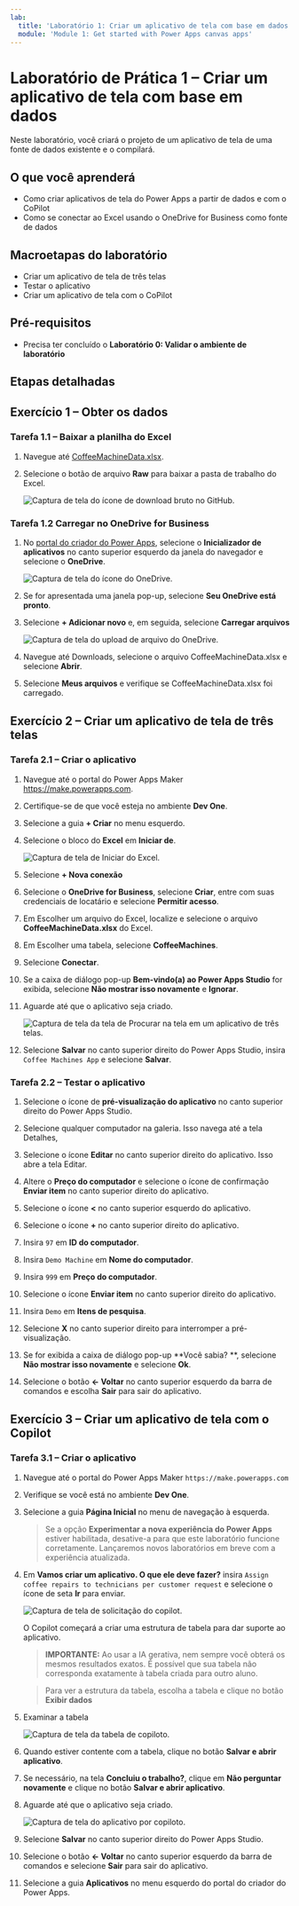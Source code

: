 ```yaml
---
lab:
  title: 'Laboratório 1: Criar um aplicativo de tela com base em dados'
  module: 'Module 1: Get started with Power Apps canvas apps'
---
```


# Laboratório de Prática 1 – Criar um aplicativo de tela com base em dados

Neste laboratório, você criará o projeto de um aplicativo de tela de uma fonte de dados existente e o compilará.

## O que você aprenderá

- Como criar aplicativos de tela do Power Apps a partir de dados e com o CoPilot
- Como se conectar ao Excel usando o OneDrive for Business como fonte de dados

## Macroetapas do laboratório

- Criar um aplicativo de tela de três telas
- Testar o aplicativo
- Criar um aplicativo de tela com o CoPilot
  
## Pré-requisitos

- Precisa ter concluído o **Laboratório 0: Validar o ambiente de laboratório**

## Etapas detalhadas

## Exercício 1 – Obter os dados

### Tarefa 1.1 – Baixar a planilha do Excel

1. Navegue até [CoffeeMachineData.xlsx](https://github.com/MicrosoftDocs/mslearn-developer-tools-power-platform/blob/master/power-apps/coffee-machine-data/CoffeeMachineData.xlsx).

1. Selecione o botão de arquivo **Raw** para baixar a pasta de trabalho do Excel.

    ![Captura de tela do ícone de download bruto no GitHub.](../media/raw-download.png)

### Tarefa 1.2 Carregar no OneDrive for Business

1. No [portal do criador do Power Apps](https://make.powerapps.com), selecione o **Inicializador de aplicativos** no canto superior esquerdo da janela do navegador e selecione o **OneDrive**.

    ![Captura de tela do ícone do OneDrive.](../media/select-onedrive.png)

1. Se for apresentada uma janela pop-up, selecione **Seu OneDrive está pronto**.

1. Selecione **+ Adicionar novo** e, em seguida, selecione **Carregar arquivos**

    ![Captura de tela do upload de arquivo do OneDrive.](../media/select-onedrive-upload.png)

1. Navegue até Downloads, selecione o arquivo CoffeeMachineData.xlsx e selecione **Abrir**.

1. Selecione **Meus arquivos** e verifique se CoffeeMachineData.xlsx foi carregado.


## Exercício 2 – Criar um aplicativo de tela de três telas

### Tarefa 2.1 – Criar o aplicativo

1. Navegue até o portal do Power Apps Maker <https://make.powerapps.com>.

1. Certifique-se de que você esteja no ambiente **Dev One**.

1. Selecione a guia **+ Criar** no menu esquerdo.

1. Selecione o bloco do **Excel** em **Iniciar de**.

    ![Captura de tela de Iniciar do Excel.](../media/start-from-excel.png)

1. Selecione **+ Nova conexão**

1. Selecione o **OneDrive for Business**, selecione **Criar**, entre com suas credenciais de locatário e selecione **Permitir acesso**.

1. Em Escolher um arquivo do Excel, localize e selecione o arquivo **CoffeeMachineData.xlsx** do Excel.

1. Em Escolher uma tabela, selecione **CoffeeMachines**.

1. Selecione **Conectar**.

1. Se a caixa de diálogo pop-up **Bem-vindo(a) ao Power Apps Studio** for exibida, selecione **Não mostrar isso novamente** e **Ignorar**.

1. Aguarde até que o aplicativo seja criado.

    ![Captura de tela da tela de Procurar na tela em um aplicativo de três telas.](../media/three-screen-app-browse-screen.png)

1. Selecione **Salvar** no canto superior direito do Power Apps Studio, insira `Coffee Machines App` e selecione **Salvar**.


### Tarefa 2.2 – Testar o aplicativo

1. Selecione o ícone de **pré-visualização do aplicativo** no canto superior direito do Power Apps Studio.

1. Selecione qualquer computador na galeria. Isso navega até a tela Detalhes,

1. Selecione o ícone **Editar** no canto superior direito do aplicativo. Isso abre a tela Editar.

1. Altere o **Preço do computador** e selecione o ícone de confirmação **Enviar item** no canto superior direito do aplicativo.

1. Selecione o ícone **<** no canto superior esquerdo do aplicativo.

1. Selecione o ícone **+** no canto superior direito do aplicativo.

1. Insira `97` em **ID do computador**.

1. Insira `Demo Machine` em **Nome do computador**.

1. Insira `999` em **Preço do computador**.

1. Selecione o ícone **Enviar item** no canto superior direito do aplicativo.

1. Insira `Demo` em **Itens de pesquisa**.

1. Selecione **X** no canto superior direito para interromper a pré-visualização.

1. Se for exibida a caixa de diálogo pop-up **Você sabia? **, selecione **Não mostrar isso novamente** e selecione **Ok**.

1. Selecione o botão **<- Voltar** no canto superior esquerdo da barra de comandos e escolha **Sair** para sair do aplicativo.


## Exercício 3 – Criar um aplicativo de tela com o Copilot

### Tarefa 3.1 – Criar o aplicativo

1. Navegue até o portal do Power Apps Maker `https://make.powerapps.com`

1. Verifique se você está no ambiente **Dev One**.

1. Selecione a guia **Página Inicial** no menu de navegação à esquerda. 

   > Se a opção **Experimentar a nova experiência do Power Apps** estiver habilitada, desative-a para que este laboratório funcione corretamente.
   > Lançaremos novos laboratórios em breve com a experiência atualizada.

1. Em **Vamos criar um aplicativo. O que ele deve fazer?** insira `Assign coffee repairs to technicians per customer request` e selecione o ícone de seta **Ir** para enviar.

    ![Captura de tela de solicitação do copilot.](../media/copilot-prompt.png)

    O Copilot começará a criar uma estrutura de tabela para dar suporte ao aplicativo.

    > **IMPORTANTE:** Ao usar a IA gerativa, nem sempre você obterá os mesmos resultados exatos. É possível que sua tabela não corresponda exatamente à tabela criada para outro aluno. 

    > Para ver a estrutura da tabela, escolha a tabela e clique no botão **Exibir dados** 
1. Examinar a tabela

    ![Captura de tela da tabela de copiloto.](../media/copilot-table.png)

1. Quando estiver contente com a tabela, clique no botão **Salvar e abrir aplicativo**. 

1. Se necessário, na tela **Concluiu o trabalho?**, clique em **Não perguntar novamente** e clique no botão **Salvar e abrir aplicativo**. 

1. Aguarde até que o aplicativo seja criado.

    ![Captura de tela do aplicativo por copiloto.](../media/copilot-app.png)

1. Selecione **Salvar** no canto superior direito do Power Apps Studio.

1. Selecione o botão **<- Voltar** no canto superior esquerdo da barra de comandos e selecione **Sair** para sair do aplicativo.

1. Selecione a guia **Aplicativos** no menu esquerdo do portal do criador do Power Apps.
